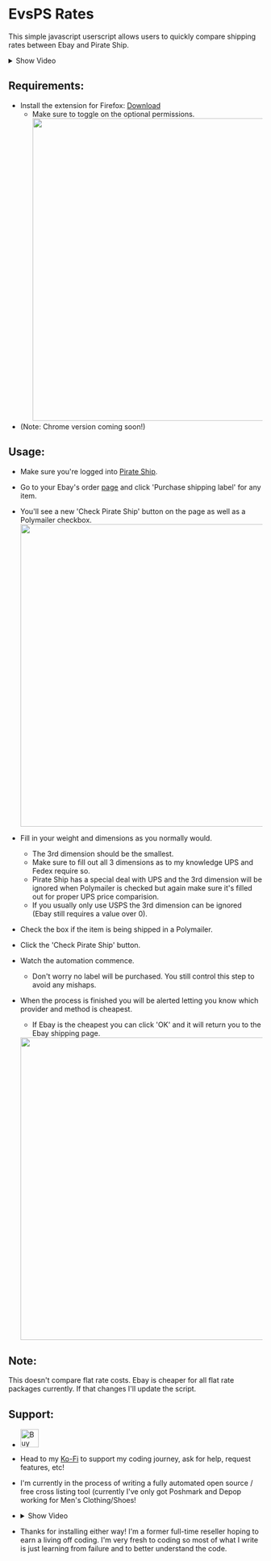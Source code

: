 # EvsPS Rates
This simple javascript userscript allows users to quickly compare shipping rates between Ebay and Pirate Ship.

<details>
<summary>Show Video</summary>

 https://github.com/mrflipperscripter/evspsrates/assets/156295081/9048e614-76ea-4640-af9b-c9f2b73b2026

</details>

## Requirements:
- Install the extension for Firefox: [Download](https://addons.mozilla.org/en-US/firefox/addon/evsps/ "Download")
  + Make sure to toggle on the optional permissions.
    <img src="https://raw.githubusercontent.com/mrflipperscripter/evspsrates/main/assets/screenshot3.png" width="600">
- (Note: Chrome version coming soon!)

## Usage:
+ Make sure you're logged into [Pirate Ship](https://ship.pirateship.com/ "Pirate Ship").
+ Go to your Ebay's order [page](https://www.ebay.com/sh/ord "page") and click 'Purchase shipping label' for any item.
+ You'll see a new 'Check Pirate Ship' button on the page as well as a Polymailer checkbox.
  <img src="https://raw.githubusercontent.com/mrflipperscripter/evspsrates/main/assets/screenshot1.png " width="600">

+ Fill in your weight and dimensions as you normally would.
  + The 3rd dimension should be the smallest.
  + Make sure to fill out all 3 dimensions as to my knowledge UPS and Fedex require so.
  + Pirate Ship has a special deal with UPS and the 3rd dimension will be ignored when Polymailer is checked but again make sure it's filled out for proper UPS price comparision.
  + If you usually only use USPS the 3rd dimension can be ignored (Ebay still requires a value over 0).
+ Check the box if the item is being shipped in a Polymailer.
+ Click the 'Check Pirate Ship' button. 
+ Watch the automation commence.
  + Don't worry no label will be purchased. You still control this step to avoid any mishaps.
+ When the process is finished you will be alerted letting you know which provider and method is cheapest.
  + If Ebay is the cheapest you can click 'OK' and it will return you to the Ebay shipping page.
  <img src="https://raw.githubusercontent.com/mrflipperscripter/evspsrates/main/assets/screenshot2.jpg " width="600">

## Note:
This doesn't compare flat rate costs. Ebay is cheaper for all flat rate packages currently. If that changes I'll update the script.

## Support: 
- <a href='https://ko-fi.com/G2G7T7GCV' target='_blank'><img height='36' style='border:0px;height:36px;' src='https://storage.ko-fi.com/cdn/kofi2.png?v=3' border='0' alt='Buy Me a Coffee at ko-fi.com' /></a>
- Head to my [Ko-Fi](https://ko-fi.com/mrflipperscripter "Ko-Fi") to support my coding journey, ask for help, request features, etc!
- I'm currently in the process of writing a fully automated open source / free cross listing tool (currently I've only got Poshmark and Depop working for Men's Clothing/Shoes!
-
  <details>
  <summary>Show Video</summary>
  
  https://github.com/mrflipperscripter/evspsrates/assets/156295081/80c8eedd-b8dc-4866-b227-57cf67a904a9

  </details>

- Thanks for installing either way! I'm a former full-time reseller hoping to earn a living off coding. I'm very fresh to coding so most of what I write is just learning from failure and to better understand the code.
